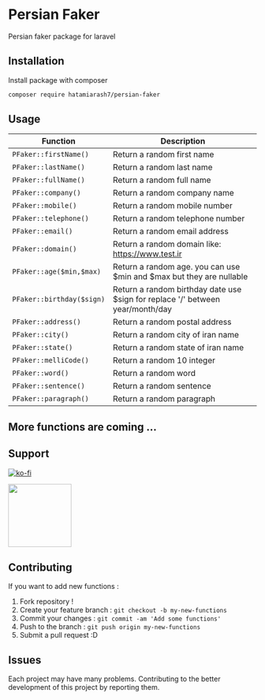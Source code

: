 # Persian Faker
Persian faker package for laravel

## Installation

Install package with composer

```bash
composer require hatamiarash7/persian-faker
```

## Usage

| Function | Description |
| --- | --- |
| ``` PFaker::firstName() ``` | Return a random first name |
| ``` PFaker::lastName() ``` | Return a random last name |
| ``` PFaker::fullName() ``` | Return a random full name |
| ``` PFaker::company() ``` | Return a random company name |
| ``` PFaker::mobile() ``` | Return a random mobile number |
| ``` PFaker::telephone() ``` | Return a random telephone number |
| ``` PFaker::email() ``` | Return a random email address |
| ``` PFaker::domain() ``` | Return a random domain like: https://www.test.ir |
| ``` PFaker::age($min,$max) ``` | Return a random age. you can use $min and $max but they are nullable |
| ``` PFaker::birthday($sign) ``` | Return a random birthday date use $sign for replace '/' between year/month/day |
| ``` PFaker::address() ``` | Return a random postal address |
| ``` PFaker::city() ``` | Return a random city of iran name |
| ``` PFaker::state() ``` | Return a random state of iran name |
| ``` PFaker::melliCode() ``` | Return a random 10 integer |
| ``` PFaker::word() ``` | Return a random word |
| ``` PFaker::sentence() ``` | Return a random sentence |
| ``` PFaker::paragraph() ``` | Return a random paragraph |

More functions are coming ...
---

## Support

[![ko-fi](https://www.ko-fi.com/img/githubbutton_sm.svg)](https://ko-fi.com/D1D1WGU9)

<div><a href="https://payping.ir/@hatamiarash7"><img src="https://cdn.payping.ir/statics/Payping-logo/Trust/blue.svg" height="128" width="128"></a></div>

## Contributing

If you want to add new functions :

1. Fork repository !  
2. Create your feature branch : `git checkout -b my-new-functions`  
3. Commit your changes : `git commit -am 'Add some functions'`    
4. Push to the branch : `git push origin my-new-functions`  
5. Submit a pull request :D  

## Issues

Each project may have many problems. Contributing to the better development of this project by reporting them.
